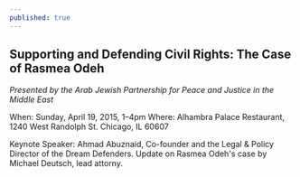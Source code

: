 ```yaml
---
published: true
---
```


## Supporting and Defending Civil Rights: The Case of Rasmea Odeh
_Presented by the Arab Jewish Partnership for Peace and Justice in the Middle East_

When: Sunday, April 19, 2015, 1–4pm
Where: Alhambra Palace Restaurant, 
1240 West Randolph St.
Chicago, IL 60607

Keynote Speaker: Ahmad Abuznaid, Co-founder and the Legal & Policy Director of the Dream Defenders.
Update on Rasmea Odeh's case by Michael Deutsch, lead attorny.

